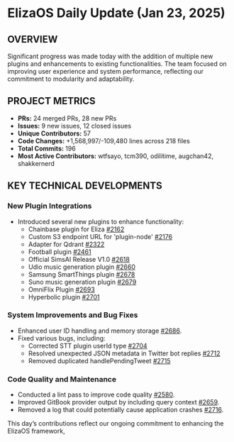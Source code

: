 # ElizaOS Daily Update (Jan 23, 2025)

## OVERVIEW 
Significant progress was made today with the addition of multiple new plugins and enhancements to existing functionalities. The team focused on improving user experience and system performance, reflecting our commitment to modularity and adaptability.

## PROJECT METRICS
- **PRs:** 24 merged PRs, 28 new PRs
- **Issues:** 9 new issues, 12 closed issues
- **Unique Contributors:** 57
- **Code Changes:** +1,568,997/-109,480 lines across 218 files
- **Total Commits:** 196
- **Most Active Contributors:** wtfsayo, tcm390, odilitime, augchan42, shakkernerd

## KEY TECHNICAL DEVELOPMENTS

### New Plugin Integrations
- Introduced several new plugins to enhance functionality:
  - Chainbase plugin for Eliza [#2162](https://github.com/elizaos/eliza/pull/2162)
  - Custom S3 endpoint URL for 'plugin-node' [#2176](https://github.com/elizaos/eliza/pull/2176)
  - Adapter for Qdrant [#2322](https://github.com/elizaos/eliza/pull/2322)
  - Football plugin [#2461](https://github.com/elizaos/eliza/pull/2461)
  - Official SimsAI Release V1.0 [#2618](https://github.com/elizaos/eliza/pull/2618)
  - Udio music generation plugin [#2660](https://github.com/elizaos/eliza/pull/2660)
  - Samsung SmartThings plugin [#2678](https://github.com/elizaos/eliza/pull/2678)
  - Suno music generation plugin [#2679](https://github.com/elizaos/eliza/pull/2679)
  - OmniFlix Plugin [#2693](https://github.com/elizaos/eliza/pull/2693)
  - Hyperbolic plugin [#2701](https://github.com/elizaos/eliza/pull/2701)

### System Improvements and Bug Fixes
- Enhanced user ID handling and memory storage [#2686](https://github.com/elizaos/eliza/pull/2686).
- Fixed various bugs, including:
  - Corrected STT plugin userId type [#2704](https://github.com/elizaos/eliza/pull/2704)
  - Resolved unexpected JSON metadata in Twitter bot replies [#2712](https://github.com/elizaos/eliza/pull/2712)
  - Removed duplicated handlePendingTweet [#2715](https://github.com/elizaos/eliza/pull/2715)

### Code Quality and Maintenance
- Conducted a lint pass to improve code quality [#2580](https://github.com/elizaos/eliza/pull/2580).
- Improved GitBook provider output by including query context [#2659](https://github.com/elizaos/eliza/pull/2659).
- Removed a log that could potentially cause application crashes [#2716](https://github.com/elizaos/eliza/pull/2716).

This day’s contributions reflect our ongoing commitment to enhancing the ElizaOS framework,